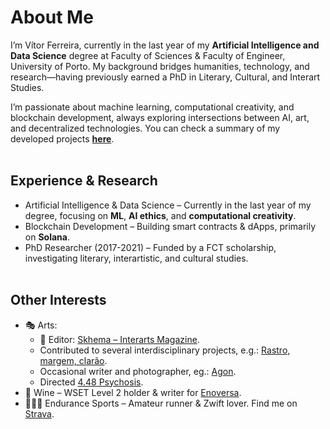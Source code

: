 # About Me
I’m Vítor Ferreira, currently in the last year of my **Artificial Intelligence and Data Science** degree at Faculty of Sciences & Faculty of Engineer, University of Porto. My background bridges humanities, technology, and research—having previously earned a PhD in Literary, Cultural, and Interart Studies.

I’m passionate about machine learning, computational creativity, and blockchain development, always exploring intersections between AI, art, and decentralized technologies. You can check a summary of my developed projects **[here](https://github.com/pazzolini/pazzolini/blob/main/PROJECTS.md)**. <br><br>

## Experience & Research
- Artificial Intelligence & Data Science – Currently in the last year of my degree, focusing on **ML**, **AI ethics**, and **computational creativity**.
- Blockchain Development – Building smart contracts & dApps, primarily on **Solana**.
- PhD Researcher (2017-2021) – Funded by a FCT scholarship, investigating literary, interartistic, and cultural studies. <br><br>

## Other Interests
- 🎭 Arts:
  - 📖 Editor: [Skhema – Interarts Magazine](https://www.skhemagazine.com).
  - Contributed to several interdisciplinary projects, e.g.: [Rastro, margem, clarão](https://www.terceirapessoa.pt/portfolio_page/rastro-margem-clarao-basta-que-um-passaro-voe/).
  - Occasional writer and photographer, eg.: [Agon](https://www.skhemagazine.com/agon/).
  - Directed [4.48 Psychosis](https://www.dgartes.gov.pt/pt/evento/5311).
- 🍷 Wine – WSET Level 2 holder & writer for [Enoversa](https://www.enoversa.com).
- 🏃‍♂️🚴 Endurance Sports – Amateur runner & Zwift lover. Find me on [Strava](https://www.strava.com/athletes/61068733).
